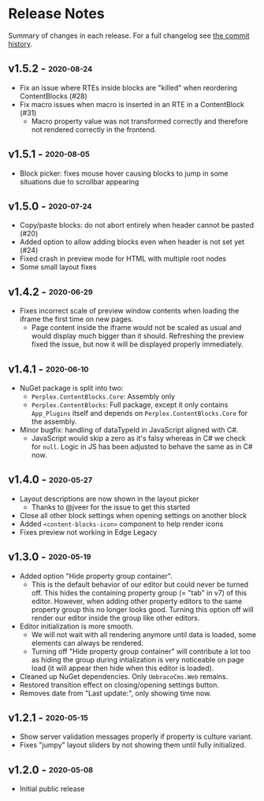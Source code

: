 # Release Notes

Summary of changes in each release. For a full changelog see [the commit history](https://github.com/PerplexDigital/Perplex.ContentBlocks/commits/master).

## v1.5.2 - <sub><sup>2020-08-24</sup></sub>

-   Fix an issue where RTEs inside blocks are "killed" when reordering ContentBlocks (#28)
-   Fix macro issues when macro is inserted in an RTE in a ContentBlock (#31)
    -   Macro property value was not transformed correctly and therefore not rendered correctly in the frontend.

## v1.5.1 - <sub><sup>2020-08-05</sup></sub>

-   Block picker: fixes mouse hover causing blocks to jump in some situations due to scrollbar appearing

## v1.5.0 - <sub><sup>2020-07-24</sup></sub>

-   Copy/paste blocks: do not abort entirely when header cannot be pasted (#20)
-   Added option to allow adding blocks even when header is not set yet (#24)
-   Fixed crash in preview mode for HTML with multiple root nodes
-   Some small layout fixes

## v1.4.2 - <sub><sup>2020-06-29</sup></sub>

-   Fixes incorrect scale of preview window contents when loading the iframe the first time on new pages.
    -   Page content inside the iframe would not be scaled as usual and would display much bigger than it should. Refreshing the preview fixed the issue, but now it will be displayed properly immediately.

## v1.4.1 - <sub><sup>2020-06-10</sup></sub>

-   NuGet package is split into two:
    -   `Perplex.ContentBlocks.Core`: Assembly only
    -   `Perplex.ContentBlocks`: Full package, except it only contains `App_Plugins` itself and depends on `Perplex.ContentBlocks.Core` for the assembly.
-   Minor bugfix: handling of dataTypeId in JavaScript aligned with C#.
    -   JavaScript would skip a zero as it's falsy whereas in C# we check for `null`. Logic in JS has been adjusted to behave the same as in C# now.

## v1.4.0 - <sub><sup>2020-05-27</sup></sub>

-   Layout descriptions are now shown in the layout picker
    -   Thanks to @jveer for the issue to get this started
-   Close all other block settings when opening settings on another block
-   Added `<content-blocks-icon>` component to help render icons
-   Fixes preview not working in Edge Legacy

## v1.3.0 - <sub><sup>2020-05-19</sup></sub>

-   Added option "Hide property group container".
    -   This is the default behavior of our editor but could never be turned off. This hides the containing property group (= "tab" in v7) of this editor. However, when adding other property editors to the same property group this no longer looks good. Turning this option off will render our editor inside the group like other editors.
-   Editor initialization is more smooth.
    -   We will not wait with all rendering anymore until data is loaded, some elements can always be rendered.
    -   Turning off "Hide property group container" will contribute a lot too as hiding the group during intialization is very noticeable on page load (it will appear then hide when this editor is loaded).
-   Cleaned up NuGet dependencies. Only `UmbracoCms.Web` remains.
-   Restored transition effect on closing/opening settings button.
-   Removes date from "Last update:", only showing time now.

## v1.2.1 - <sub><sup>2020-05-15</sup></sub>

-   Show server validation messages properly if property is culture variant.
-   Fixes "jumpy" layout sliders by not showing them until fully initialized.

## v1.2.0 - <sub><sup>2020-05-08</sup></sub>

-   Initial public release
